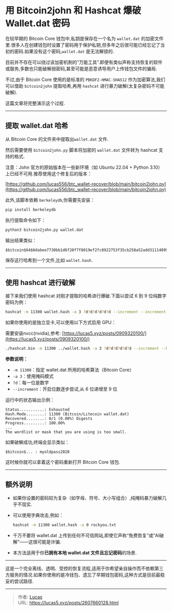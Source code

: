 # 用 Bitcoin2john 和 Hashcat 爆破 Wallet.dat 密码


在较早期的 Bitcoin Core 钱包中,私钥是保存在一个名为 `wallet.dat` 的加密文件里.很多人在创建钱包时设置了密码用于保护私钥,但多年之后很可能已经忘记了当初的密码.如果没有这个密码,`wallet.dat` 是无法解锁的.

目前并不存在可以绕过该加密机制的“万能工具”.即便有类似声称支持恢复的软件或服务,多数也只能破解弱密码,甚至可能是恶意诱导用户上传钱包文件的骗局.

不过,由于 Bitcoin Core 使用的是标准的 `PBKDF2-HMAC-SHA512` 作为加密算法,我们可以借助 `bitcoin2john` 提取哈希,再用 `hashcat` 进行暴力破解(太复杂密码不可能破解).

这篇文章将完整演示这个过程.

---

## 提取 wallet.dat 哈希

从 Bitcoin Core 的文件夹中提取出`wallet.dat` 文件.

然后需要使用 `bitcoin2john.py` 脚本将加密的 `wallet.dat` 文件转为 hashcat 支持的格式.

注意：John 官方的原始版本在一些新环境（如 Ubuntu 22.04 + Python 3.10）上已经不可用.推荐使用这个修复后的版本：

[https://github.com/lucas556/btc_wallet-recover/blob/main/bitcoin2john.py](https://github.com/lucas556/btc_wallet-recover/blob/main/bitcoin2john.py)

此外,该脚本依赖 `berkeleydb`,你需要先安装：

```bash
pip install berkeleydb
```

执行提取命令如下：

```bash
python3 bitcoin2john.py wallet.dat
```

输出结果类似：

```
$bitcoin$64$6dabee7730bb1d6f20f7f8019ef2fc8922753f35cb258a52add31114899e19fd$16$70813ad5382f7a5a$166925$2$00$2$00
```

保存这行哈希到一个文件,比如 `wallet.hash`.

---

## 使用 hashcat 进行破解

接下来我们使用 hashcat 对刚才提取的哈希进行爆破.下面以尝试 6 到 9 位纯数字密码为例：

```bash
hashcat -m 11300 wallet.hash -a 3 ?d?d?d?d?d?d --increment --increment-min=6 --increment-max=9
```

如果你使用的是独立显卡,可以使用以下方式启用 GPU：

需要安装nvcc(nvidia),参考: [https://lucas5.xyz/posts/0909320100/](https://lucas5.xyz/posts/0909320100/)

```bash
./hashcat.bin -m 11300 ../wallet.hash -a 3 ?d?d?d?d?d?d --increment --backend-ignore-opencl --force
```

**参数说明：**

- `-m 11300`：指定 wallet.dat 所用的哈希算法（Bitcoin Core）
- `-a 3`：使用掩码模式
- `?d`：每一位是数字
- `--increment`：开启位数逐步尝试,从 6 位递增至 9 位

运行中的状态输出示例：

```
Status...........: Exhausted
Hash.Mode........: 11300 (Bitcoin/Litecoin wallet.dat)
Recovered........: 0/1 (0.00%) Digests
Progress.........: 100.00%
...
The wordlist or mask that you are using is too small.
```

如果破解成功,终端会显示类似：

```
$bitcoin$... : myoldpass2020
```

这时候你就可以拿着这个密码重新打开 Bitcoin Core 钱包.

---

## 额外说明

- 如果你设置的密码较为复杂（如字母、符号、大小写组合）,纯掩码暴力破解几乎不现实.
- 可以使用字典攻击,例如：

  ```bash
  hashcat -m 11300 wallet.hash -a 0 rockyou.txt
  ```

- 千万不要将 wallet.dat 上传到任何不可信网站,即使它声称“免费恢复”或“AI破解”——这很可能是诈骗.
- 本方法适用于你**已拥有本地 wallet.dat 文件且忘记密码**的场景.

---

这是一个完全离线、透明、受控的恢复流程,适用于你希望亲自操作而不依赖第三方服务的情况.如果你使用的是冷钱包、遗忘了早期钱包密码,这种方式是目前最稳妥的尝试路径.


---

> 作者: [Lucas](https://lucas5.xyz)  
> URL: https://lucas5.xyz/posts/2607660128.html  

